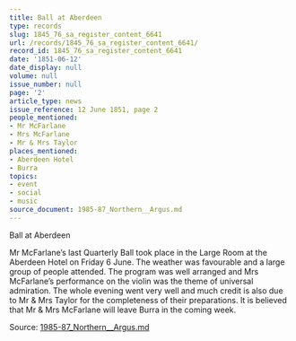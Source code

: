 ```yaml
---
title: Ball at Aberdeen
type: records
slug: 1845_76_sa_register_content_6641
url: /records/1845_76_sa_register_content_6641/
record_id: 1845_76_sa_register_content_6641
date: '1851-06-12'
date_display: null
volume: null
issue_number: null
page: '2'
article_type: news
issue_reference: 12 June 1851, page 2
people_mentioned:
- Mr McFarlane
- Mrs McFarlane
- Mr & Mrs Taylor
places_mentioned:
- Aberdeen Hotel
- Burra
topics:
- event
- social
- music
source_document: 1985-87_Northern__Argus.md
---
```


Ball at Aberdeen

Mr McFarlane’s last Quarterly Ball took place in the Large Room at the Aberdeen Hotel on Friday 6 June.  The weather was favourable and a large group of people attended.  The program was well arranged and Mrs McFarlane’s performance on the violin was the theme of universal admiration.  The whole evening went very well and much credit is also due to Mr & Mrs Taylor for the completeness of their preparations.  It is believed that Mr & Mrs McFarlane will leave Burra in the coming week.

Source: [1985-87_Northern__Argus.md](/downloads/markdown/1985-87_Northern__Argus.md)
